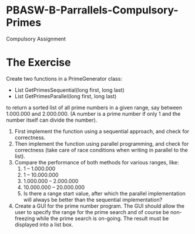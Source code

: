 # PBASW-B-Parrallels-Compulsory-Primes
Compulsory Assignment

# The Exercise
Create two functions in a PrimeGenerator class:

  * List<long> GetPrimesSequential(long first, long last)
  * List<long> GetPrimesParallel(long first, long last)
  
to return a sorted list of all prime numbers in a given range, say between 1.000.000 and 2.000.000. (A number is a prime number if only 1 and the number itself can divide the number).

1. First implement the function using a sequential approach, and check for correctness.
1. Then implement the function using parallel programming, and check for correctness (take care of race conditions when writing in parallel to the list).
1. Compare the performance of both methods for various ranges, like:
   1. 1 – 1.000.000
   1. 1 – 10.000.000
   1. 1.000.000 – 2.000.000
   1. 10.000.000 – 20.000.000
   1. Is there a range start value, after which the parallel implementation will always be better than the sequential implementation? 
1. Create a GUI for the prime number program. The GUI should allow the user to specify the range for the prime search and of course be non-freezing while the prime search is on-going. The result must be displayed into a list box.
